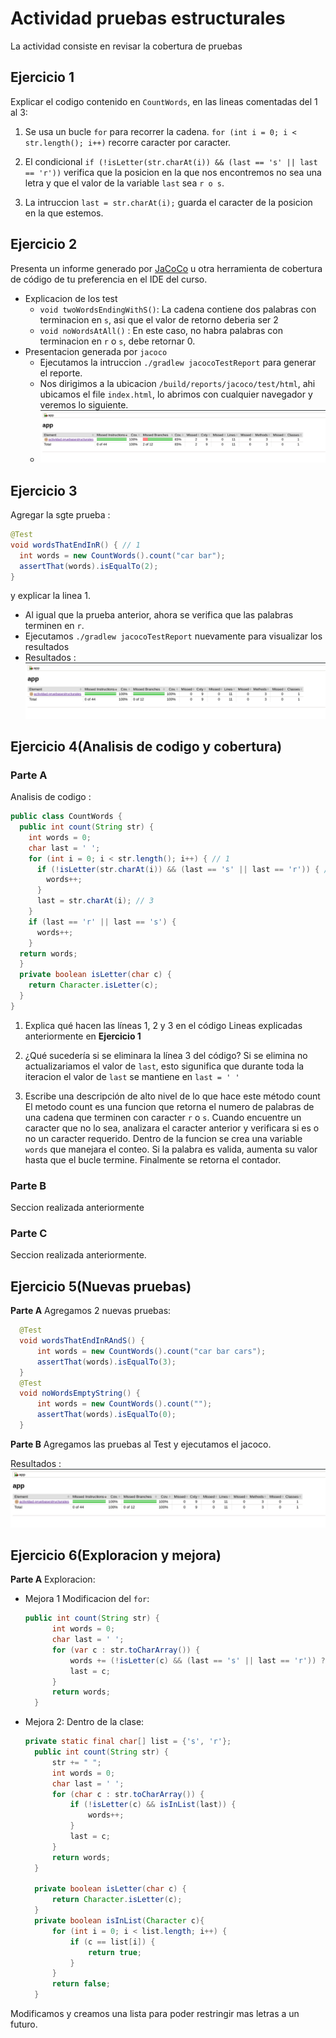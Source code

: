 # Actividad pruebas estructurales

La actividad consiste en revisar la cobertura de pruebas

## Ejercicio 1

Explicar el codigo contenido en `CountWords`, en las lineas comentadas del 1 al 3:

1. Se usa un bucle `for` para recorrer la cadena.
`for (int i = 0; i < str.length(); i++)` recorre caracter por caracter.

2. El condicional `if (!isLetter(str.charAt(i)) && (last == 's' || last == 'r'))` verifica que la posicion en la que nos encontremos no sea una letra y que el valor de la variable `last` sea `r o s`.

3. La intruccion `last = str.charAt(i);` guarda el caracter de la posicion en la que estemos.

## Ejercicio 2

Presenta un informe generado por [JaCoCo](www.jacoco.org/jacoco) u otra herramienta de cobertura de código de tu preferencia en el IDE del curso.

* Explicacion de los test
  * `void twoWordsEndingWithS()`: La cadena contiene dos palabras con terminacion en `s`, asi que el valor de retorno deberia ser 2
  * `void noWordsAtAll()` : En este caso, no habra palabras con terminacion en `r` o `s`, debe retornar 0.
* Presentacion generada por `jacoco`
  * Ejecutamos la intruccion `./gradlew jacocoTestReport` para generar el reporte.
  * Nos dirigimos a la ubicacion `/build/reports/jacoco/test/html`, ahi ubicamos el file `index.html`, lo abrimos con cualquier navegador y veremos lo siguiente.
  * ![jacoco](/Actividad-PruebasEstructurales/images/jacoco.png)
  
## Ejercicio 3

Agregar la sgte prueba :

```java
@Test
void wordsThatEndInR() { // 1
  int words = new CountWords().count("car bar");
  assertThat(words).isEqualTo(2);
}
```

y explicar la linea 1.

* Al igual que la prueba anterior, ahora se verifica que las palabras terminen en `r`.
* Ejecutamos `./gradlew jacocoTestReport` nuevamente para visualizar los resultados
* Resultados : ![jacoco2](/Actividad-PruebasEstructurales/images/jacoco2.png)
  
## Ejercicio 4(Analisis de codigo y cobertura)

### Parte A

Analisis de codigo :

```java
public class CountWords {
  public int count(String str) {
    int words = 0;
    char last = ' ';
    for (int i = 0; i < str.length(); i++) { // 1
      if (!isLetter(str.charAt(i)) && (last == 's' || last == 'r')) { // 2
        words++;
      }
      last = str.charAt(i); // 3 
    }
    if (last == 'r' || last == 's') {
      words++;
    }
  return words;
  }
  private boolean isLetter(char c) {
    return Character.isLetter(c);
  }
}
```

1. Explica qué hacen las líneas 1, 2 y 3 en el código
  Lineas explicadas anteriormente en **Ejercicio 1**

2. ¿Qué sucedería si se eliminara la línea 3 del código?
  Si se elimina no actualizariamos el valor de `last`, esto sigunifica que durante toda la iteracion el valor de `last` se mantiene en `last = ' '`

3. Escribe una descripción de alto nivel de lo que hace este método count
  El metodo count es una funcion que retorna el numero de palabras de una cadena que terminen con caracter `r` o `s`.
  Cuando encuentre un caracter que no lo sea, analizara el caracter anterior y verificara si es o no un caracter requerido.
  Dentro de la funcion se crea una variable `words` que manejara el conteo.
  Si la palabra es valida, aumenta su valor hasta que el bucle termine.
  Finalmente se retorna el contador.

### Parte B

Seccion realizada anteriormente

### Parte C

Seccion realizada anteriormente.

## Ejercicio 5(Nuevas pruebas)

**Parte A**
Agregamos 2 nuevas pruebas:

```java
  @Test
  void wordsThatEndInRAndS() {
      int words = new CountWords().count("car bar cars");
      assertThat(words).isEqualTo(3);
  }
  @Test
  void noWordsEmptyString() {
      int words = new CountWords().count("");
      assertThat(words).isEqualTo(0);
  }
```

**Parte B**
Agregamos las pruebas al Test y ejecutamos el jacoco.

Resultados :
![jacoco3](/Actividad-PruebasEstructurales/images/jacoco3.png)

## Ejercicio 6(Exploracion y mejora)

**Parte A**
Exploracion:

* Mejora 1
  Modificacion del `for`:

  ```java
  public int count(String str) {
        int words = 0;
        char last = ' ';
        for (var c : str.toCharArray()) {
            words += (!isLetter(c) && (last == 's' || last == 'r')) ? 1 : 0;
            last = c;
        }
        return words;
    }
    ```

* Mejora 2:
  Dentro de la clase:

  ```java
  private static final char[] list = {'s', 'r'};
    public int count(String str) {
        str += " ";
        int words = 0;
        char last = ' ';
        for (char c : str.toCharArray()) {
            if (!isLetter(c) && isInList(last)) {
                words++;
            }
            last = c;
        }
        return words;
    }

    private boolean isLetter(char c) {
        return Character.isLetter(c);
    }
    private boolean isInList(Character c){
        for (int i = 0; i < list.length; i++) {
            if (c == list[i]) {
                return true;
            }
        }
        return false;
    }
    ```

Modificamos y creamos una lista para poder restringir mas letras a un futuro.
